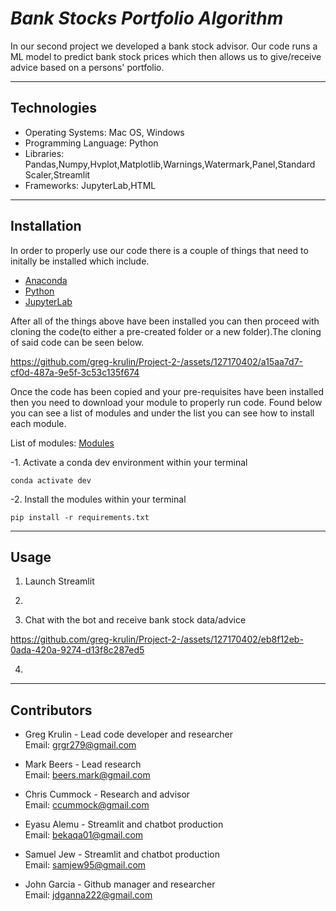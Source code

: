 # _Bank Stocks Portfolio Algorithm_

  In our second project we developed a bank stock advisor. Our code runs a ML model to predict bank stock prices which then allows us to give/receive advice based on a persons' portfolio. 
  
-----------------

## Technologies

  - Operating Systems: Mac OS, Windows
  - Programming Language: Python
  - Libraries: Pandas,Numpy,Hvplot,Matplotlib,Warnings,Watermark,Panel,Standard Scaler,Streamlit
  - Frameworks: JupyterLab,HTML

-----------------

## Installation 

  In order to properly use our code there is a couple of things that need to initally be installed which include.

  - [Anaconda](https://www.anaconda.com/download/)
  - [Python](https://www.python.org/downloads/release/python-3717/)
  - [JupyterLab](https://jupyter.org/install)

  After all of the things above have been installed you can then proceed with cloning the code(to either a pre-created folder or a new folder).The cloning of said code can be seen below. 
 
https://github.com/greg-krulin/Project-2-/assets/127170402/a15aa7d7-cf0d-487a-9e5f-3c53c135f674

  Once the code has been copied and your pre-requisites have been installed then you need to download your module to properly run code. Found below you can see a list of modules and under the list you can see how to install each  module.

  List of modules: [Modules](https://docs.google.com/document/d/11d9BxMvM-SLomjxevWBR8p6_0VbAzo7C8bBW8Xx0KlY/edit?usp=sharing)

-1. Activate a conda dev environment within your terminal

    conda activate dev

-2. Install the modules within your terminal

    pip install -r requirements.txt

------------------------

## Usage

  1. Launch Streamlit
  
  2. 

  3. Chat with the bot and receive bank stock data/advice
     
   https://github.com/greg-krulin/Project-2-/assets/127170402/eb8f12eb-0ada-420a-9274-d13f8c287ed5

  4.

-----------

## Contributors 

- Greg Krulin - Lead code developer and researcher  
Email: grgr279@gmail.com

- Mark Beers - Lead research   
Email: beers.mark@gmail.com

- Chris Cummock - Research and advisor  
Email: ccummock@gmail.com

- Eyasu Alemu - Streamlit and chatbot production  
Email: bekaqa01@gmail.com

- Samuel Jew - Streamlit and chatbot production  
Email: samjew95@gmail.com

- John Garcia - Github manager and researcher  
Email: jdganna222@gmail.com
